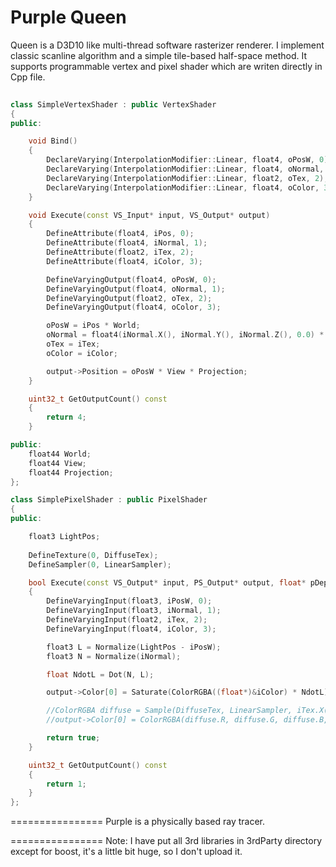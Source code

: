 Purple Queen
===============

Queen is a D3D10 like multi-thread software rasterizer renderer. I implement classic scanline algorithm and a simple tile-based half-space method. It supports programmable vertex and pixel shader which are writen directly in Cpp file.
```cpp   
       
class SimpleVertexShader : public VertexShader
{
public:

	void Bind()
	{
		DeclareVarying(InterpolationModifier::Linear, float4, oPosW, 0);
		DeclareVarying(InterpolationModifier::Linear, float4, oNormal, 1);
		DeclareVarying(InterpolationModifier::Linear, float2, oTex, 2);
		DeclareVarying(InterpolationModifier::Linear, float4, oColor, 3);
	}

	void Execute(const VS_Input* input, VS_Output* output)
	{
		DefineAttribute(float4, iPos, 0);
		DefineAttribute(float4, iNormal, 1);
		DefineAttribute(float2, iTex, 2);
		DefineAttribute(float4, iColor, 3);

		DefineVaryingOutput(float4, oPosW, 0);
		DefineVaryingOutput(float4, oNormal, 1);
		DefineVaryingOutput(float2, oTex, 2);
		DefineVaryingOutput(float4, oColor, 3);

		oPosW = iPos * World;
		oNormal = float4(iNormal.X(), iNormal.Y(), iNormal.Z(), 0.0) * World;
		oTex = iTex;
		oColor = iColor;

		output->Position = oPosW * View * Projection;
	}

	uint32_t GetOutputCount() const
	{
		return 4;
	}

public:
	float44 World;
	float44 View;
	float44 Projection;
};   

class SimplePixelShader : public PixelShader
{
public:

	float3 LightPos;
	
	DefineTexture(0, DiffuseTex);
	DefineSampler(0, LinearSampler);

	bool Execute(const VS_Output* input, PS_Output* output, float* pDepthIO)
	{
		DefineVaryingInput(float3, iPosW, 0);
		DefineVaryingInput(float3, iNormal, 1);
		DefineVaryingInput(float2, iTex, 2);
		DefineVaryingInput(float4, iColor, 3);

		float3 L = Normalize(LightPos - iPosW);
		float3 N = Normalize(iNormal);

		float NdotL = Dot(N, L);

		output->Color[0] = Saturate(ColorRGBA((float*)&iColor) * NdotL);

		//ColorRGBA diffuse = Sample(DiffuseTex, LinearSampler, iTex.X(), iTex.Y());
		//output->Color[0] = ColorRGBA(diffuse.R, diffuse.G, diffuse.B, 1.0f);

		return true;
	}

	uint32_t GetOutputCount() const
	{
		return 1;
	}
};

``` 

================
Purple is a physically based ray tracer.


================ 
Note: 
I have put all 3rd libraries in 3rdParty directory except for boost, it's a little bit huge, so I don't upload it. 